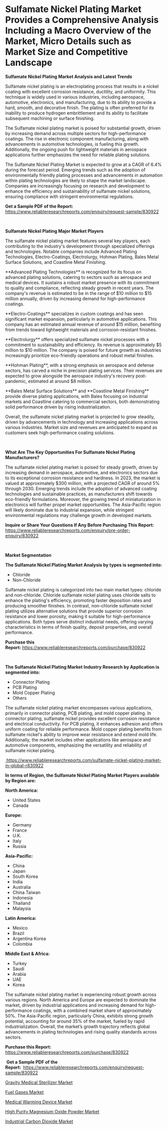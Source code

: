 <p><h1>Sulfamate Nickel Plating Market Provides a Comprehensive Analysis Including a Macro Overview of the Market, Micro Details such as Market Size and Competitive Landscape</h1></p><p><strong>Sulfamate Nickel Plating Market Analysis and Latest Trends</strong></p>
<p><p>Sulfamate nickel plating is an electroplating process that results in a nickel coating with excellent corrosion resistance, ductility, and uniformity. This technique is widely used in various industries, including aerospace, automotive, electronics, and manufacturing, due to its ability to provide a hard, smooth, and decorative finish. The plating is often preferred for its inability to produce hydrogen embrittlement and its ability to facilitate subsequent machining or surface finishing.</p><p>The Sulfamate nickel plating market is poised for substantial growth, driven by increasing demand across multiple sectors for high-performance coatings. The rise in electronic component manufacturing, along with advancements in automotive technologies, is fueling this growth. Additionally, the ongoing push for lightweight materials in aerospace applications further emphasizes the need for reliable plating solutions. </p><p>The Sulfamate Nickel Plating Market is expected to grow at a CAGR of 6.4% during the forecast period. Emerging trends such as the adoption of environmentally friendly plating processes and advancements in automation within plating technologies are likely to shape the market landscape. Companies are increasingly focusing on research and development to enhance the efficiency and sustainability of sulfamate nickel solutions, ensuring compliance with stringent environmental regulations.</p></p>
<p><strong>Get a Sample PDF of the Report:&nbsp;</strong> <a href="https://www.reliableresearchreports.com/enquiry/request-sample/830922?utm_campaign=83&utm_medium=2&utm_source=Github&utm_content=ia&utm_term=09112024&utm_id=sulfamate-nickel-plating">https://www.reliableresearchreports.com/enquiry/request-sample/830922</a></p>
<p>&nbsp;</p>
<p><strong>Sulfamate Nickel Plating Major Market Players</strong></p>
<p><p>The sulfamate nickel plating market features several key players, each contributing to the industry's development through specialized offerings and technologies. Notable companies include Advanced Plating Technologies, Electro-Coatings, Electrolurgy, Hohman Plating, Bales Metal Surface Solutions, and Coastline Metal Finishing.</p><p>**Advanced Plating Technologies** is recognized for its focus on advanced plating solutions, catering to sectors such as aerospace and medical devices. It sustains a robust market presence with its commitment to quality and compliance, reflecting steady growth in recent years. The company's revenue is estimated to be in the range of $10 million to $15 million annually, driven by increasing demand for high-performance coatings.</p><p>**Electro-Coatings** specializes in custom coatings and has seen significant market expansion, particularly in automotive applications. This company has an estimated annual revenue of around $15 million, benefiting from trends toward lightweight materials and corrosion-resistant finishes.</p><p>**Electrolurgy** offers specialized sulfamate nickel processes with a commitment to sustainability and efficiency. Its revenue is approximately $5 million to $10 million. The company is poised for future growth as industries increasingly prioritize eco-friendly operations and robust metal finishes.</p><p>**Hohman Plating**, with a strong emphasis on aerospace and defense sectors, has carved a niche in precision plating services. Their revenues are expected to grow alongside the aerospace industry's recovery post-pandemic, estimated at around $8 million. </p><p>**Bales Metal Surface Solutions** and **Coastline Metal Finishing** provide diverse plating applications, with Bales focusing on industrial markets and Coastline catering to commercial sectors, both demonstrating solid performance driven by rising industrialization.</p><p>Overall, the sulfamate nickel plating market is projected to grow steadily, driven by advancements in technology and increasing applications across various industries. Market size and revenues are anticipated to expand as customers seek high-performance coating solutions.</p></p>
<p>&nbsp;</p>
<p><strong>What Are The Key Opportunities For Sulfamate Nickel Plating Manufacturers?</strong></p>
<p><p>The sulfamate nickel plating market is poised for steady growth, driven by increasing demand in aerospace, automotive, and electronics sectors due to its exceptional corrosion resistance and hardness. In 2023, the market is valued at approximately $300 million, with a projected CAGR of around 5% through 2030. Emerging trends include the adoption of advanced coating technologies and sustainable practices, as manufacturers shift towards eco-friendly formulations. Moreover, the growing trend of miniaturization in electronics will further propel market opportunities. The Asia-Pacific region will likely dominate due to industrial expansion, while stringent environmental regulations may challenge growth in developed markets.</p></p>
<p><strong>Inquire or Share Your Questions If Any Before Purchasing This Report:</strong> <a href="https://www.reliableresearchreports.com/enquiry/pre-order-enquiry/830922?utm_campaign=83&utm_medium=2&utm_source=Github&utm_content=ia&utm_term=09112024&utm_id=sulfamate-nickel-plating">https://www.reliableresearchreports.com/enquiry/pre-order-enquiry/830922</a></p>
<p>&nbsp;</p>
<p><strong>Market Segmentation</strong></p>
<p><strong>The Sulfamate Nickel Plating Market Analysis by types is segmented into:</strong></p>
<p><ul><li>Chloride</li><li>Non-Chloride</li></ul></p>
<p><p>Sulfamate nickel plating is categorized into two main market types: chloride and non-chloride. Chloride sulfamate nickel plating uses chloride salts to enhance the plating's efficiency, promoting faster deposition rates and producing smoother finishes. In contrast, non-chloride sulfamate nickel plating utilizes alternative solutions that provide superior corrosion resistance and lower porosity, making it suitable for high-performance applications. Both types serve distinct industrial needs, offering varying characteristics in terms of finish quality, deposit properties, and overall performance.</p></p>
<p><strong>Purchase this Report:&nbsp;</strong><a href="https://www.reliableresearchreports.com/purchase/830922?utm_campaign=83&utm_medium=2&utm_source=Github&utm_content=ia&utm_term=09112024&utm_id=sulfamate-nickel-plating">https://www.reliableresearchreports.com/purchase/830922</a></p>
<p>&nbsp;</p>
<p><strong>The Sulfamate Nickel Plating Market Industry Research by Application is segmented into:</strong></p>
<p><ul><li>Connector Plating</li><li>PCB Plating</li><li>Mold Copper Plating</li><li>Others</li></ul></p>
<p><p>The sulfamate nickel plating market encompasses various applications, primarily in connector plating, PCB plating, and mold copper plating. In connector plating, sulfamate nickel provides excellent corrosion resistance and electrical conductivity. For PCB plating, it enhances adhesion and offers uniform coating for reliable performance. Mold copper plating benefits from sulfamate nickel's ability to improve wear resistance and extend mold life. Additionally, the market includes other applications like aerospace and automotive components, emphasizing the versatility and reliability of sulfamate nickel plating.</p></p>
<p><a href="https://www.reliableresearchreports.com/sulfamate-nickel-plating-market-in-global-r830922?utm_campaign=83&utm_medium=2&utm_source=Github&utm_content=ia&utm_term=09112024&utm_id=sulfamate-nickel-plating">&nbsp;https://www.reliableresearchreports.com/sulfamate-nickel-plating-market-in-global-r830922</a></p>
<p><strong>In terms of Region, the Sulfamate Nickel Plating Market Players available by Region are:</strong></p>
<p>
    <p> <strong> North America: </strong>
        <ul>
            <li>United States</li>
            <li>Canada</li>
        </ul>
        </p> 
    <p> <strong> Europe: </strong>
        <ul>
            <li>Germany</li>
            <li>France</li>
            <li>U.K.</li>
            <li>Italy</li>
            <li>Russia</li>
        </ul>
        </p> 
    <p> <strong> Asia-Pacific: </strong>
        <ul>
            <li>China</li>
            <li>Japan</li>
            <li>South Korea</li>
            <li>India</li>
            <li>Australia</li>
            <li>China Taiwan</li>
            <li>Indonesia</li>
            <li>Thailand</li>
            <li>Malaysia</li>
        </ul>
        </p> 
    <p> <strong> Latin America: </strong>
        <ul>
            <li>Mexico</li>
            <li>Brazil</li>
            <li>Argentina Korea</li>
            <li>Colombia</li>
        </ul>
        </p> 
    <p> <strong> Middle East & Africa: </strong>
        <ul>
            <li>Turkey</li>
            <li>Saudi</li>
            <li>Arabia</li>
            <li>UAE</li>
            <li>Korea</li>
        </ul>
    </p>
    </p>
<p><p>The sulfamate nickel plating market is experiencing robust growth across various regions. North America and Europe are expected to dominate the market, driven by industrial applications and increasing demand for high-performance coatings, with a combined market share of approximately 50%. The Asia-Pacific region, particularly China, exhibits strong growth potential, accounting for around 35% of the market, fueled by rapid industrialization. Overall, the market’s growth trajectory reflects global advancements in plating technologies and rising quality standards across sectors.</p></p>
<p><strong>Purchase this Report: </strong><a href="https://www.reliableresearchreports.com/purchase/830922?utm_campaign=83&utm_medium=2&utm_source=Github&utm_content=ia&utm_term=09112024&utm_id=sulfamate-nickel-plating">https://www.reliableresearchreports.com/purchase/830922</a></p>
<p>&nbsp;<strong>Get a Sample PDF of the Report:&nbsp;&nbsp;</strong><a href="https://www.reliableresearchreports.com/enquiry/request-sample/830922?utm_campaign=83&utm_medium=2&utm_source=Github&utm_content=ia&utm_term=09112024&utm_id=sulfamate-nickel-plating">https://www.reliableresearchreports.com/enquiry/request-sample/830922</a></p>
<p><strong></strong></p>
<p><p><a href="https://issuu.com/reportprime-2/docs/gravity-medical-sterilizer-market-s_7c8ef6b96573e1?utm_campaign=83&utm_medium=2&utm_source=Github&utm_content=ia&utm_term=09112024&utm_id=sulfamate-nickel-plating">Gravity Medical Sterilizer Market</a></p><p><a href="https://github.com/fosters9adames/Market-Research-Report-List-1/blob/main/fuel-gases-market.md?utm_campaign=83&utm_medium=2&utm_source=Github&utm_content=ia&utm_term=09112024&utm_id=sulfamate-nickel-plating">Fuel Gases Market</a></p><p><a href="https://issuu.com/reportprime-2/docs/medical-warming-device-market-size-_40ad264698d3fd?utm_campaign=83&utm_medium=2&utm_source=Github&utm_content=ia&utm_term=09112024&utm_id=sulfamate-nickel-plating">Medical Warming Device Market</a></p><p><a href="https://www.linkedin.com/pulse/analyzing-high-purity-magnesium-oxide-powder-market-dynamics-twssc?utm_campaign=83&utm_medium=2&utm_source=Github&utm_content=ia&utm_term=09112024&utm_id=sulfamate-nickel-plating">High Purity Magnesium Oxide Powder Market</a></p><p><a href="https://github.com/dowsegmspivadlk/Market-Research-Report-List-1/blob/main/industrial-carbon-dioxide-market.md?utm_campaign=83&utm_medium=2&utm_source=Github&utm_content=ia&utm_term=09112024&utm_id=sulfamate-nickel-plating">Industrial Carbon Dioxide Market</a></p></p>